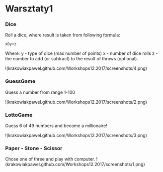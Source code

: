 # Warsztaty1

### Dice

Roll a dice, where result is taken from following formula:

```
xDy+z
```
Where:
 y - type of dice (max number of points)
 x - number of dice rolls
 z - the number to add (or subtract) to the result of throws (optional).

!(krakowiakpawel.github.com/Workshops12.2017/screenshots/4.png)

### GuessGame

Guess a number from range 1-100

!(krakowiakpawel.github.com/Workshops12.2017/screenshots/2.png)

### LottoGame

Guess 6 of 49 numbers and become a millionaire!

!(krakowiakpawel.github.com/Workshops12.2017/screenshots/3.png)


### Paper - Stone - Scissor
Chose one of three and play with computer. 
!(krakowiakpawel.github.com/Workshops12.2017/screenshots/1.png)